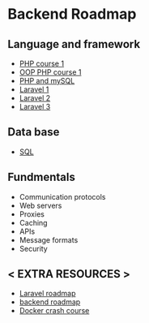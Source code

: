 # Backend Roadmap
## Language and framework
- [PHP course 1](https://www.youtube.com/playlist?list=PLr3d3QYzkw2xabQRUpcZ_IBk9W50M9pe-)
- [OOP PHP course 1](https://www.youtube.com/watch?v=LuWxwLk8StM&list=PL4cUxeGkcC9hNpT-yVAYxNWOmxjxL51Hy)
- [PHP and mySQL](https://www.youtube.com/watch?v=pWG7ajC_OVo&list=PL4cUxeGkcC9gksOX3Kd9KPo-O68ncT05o)
- [Laravel 1](https://www.youtube.com/watch?v=MYyJ4PuL4pY)
- [Laravel 2](https://www.youtube.com/watch?v=cDEVWbz2PpQ)
- [Laravel 3](https://www.youtube.com/watch?v=zckH4xalOns&list=PL4cUxeGkcC9hL6aCFKyagrT1RCfVN4w2Q)

## Data base 
- [SQL](https://mega.nz/folder/dbwmwS6b#p9nGMhSXETZBAEYGoKty8Q/folder/BGpw2ASb) 
## Fundmentals
- Communication protocols
- Web servers
- Proxies
- Caching
- APIs
- Message formats
- Security

## < EXTRA RESOURCES >
- [Laravel roadmap](https://github.com/Eyadhamza/LaravelRoadmap)
- [backend roadmap](https://github.com/Eyadhamza/Backend-Roadmap-2023)
- [Docker crash course](https://www.youtube.com/watch?v=31ieHmcTUOk&list=PL4cUxeGkcC9hxjeEtdHFNYMtCpjNBm3h7)
